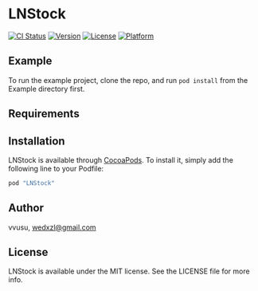 # LNStock

[![CI Status](http://img.shields.io/travis/vvusu/LNStock.svg?style=flat)](https://travis-ci.org/vvusu/LNStock)
[![Version](https://img.shields.io/cocoapods/v/LNStock.svg?style=flat)](http://cocoapods.org/pods/LNStock)
[![License](https://img.shields.io/cocoapods/l/LNStock.svg?style=flat)](http://cocoapods.org/pods/LNStock)
[![Platform](https://img.shields.io/cocoapods/p/LNStock.svg?style=flat)](http://cocoapods.org/pods/LNStock)

## Example

To run the example project, clone the repo, and run `pod install` from the Example directory first.

## Requirements

## Installation

LNStock is available through [CocoaPods](http://cocoapods.org). To install
it, simply add the following line to your Podfile:

```ruby
pod "LNStock"
```

## Author

vvusu, wedxzl@gmail.com

## License

LNStock is available under the MIT license. See the LICENSE file for more info.
